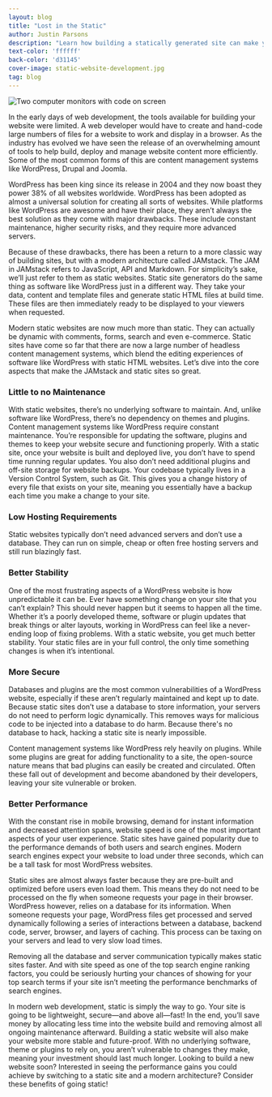 ```yaml
---
layout: blog
title: "Lost in the Static"
author: Justin Parsons
description: "Learn how building a statically generated site can make your website lightweight, secure, and fast!"
text-color: 'ffffff'
back-color: 'd31145'
cover-image: static-website-development.jpg
tag: blog
---
```


<img data-aos="fade-up" src="/img/blog/static-website-development.jpg"
alt="Two computer monitors with code on screen"
srcset="
/img/blog/static-website-development.jpg 2400w,
/img/blog/static-website-development-1800.jpg 1800w,
/img/blog/static-website-development-1200.jpg 1200w,
/img/blog/static-website-development-800.jpg 900w,
/img/blog/static-website-development-600.jpg 600w" />

In the early days of web development, the tools available for building your website were limited. A web developer would have to create and hand-code large numbers of files for a website to work and display in a browser. As the industry has evolved we have seen the release of an overwhelming amount of tools to help build, deploy and manage website content more efficiently. Some of the most common forms of this are content management systems like WordPress, Drupal and Joomla.

WordPress has been king since its release in 2004 and they now boast they power 38% of all websites worldwide. WordPress has been adopted as almost a universal solution for creating all sorts of websites. While platforms like WordPress are awesome and have their place, they aren’t always the best solution as they come with major drawbacks. These include constant maintenance, higher security risks, and they require more advanced servers. 

Because of these drawbacks, there has been a return to a more classic way of building sites, but with a modern architecture called JAMstack. The JAM in JAMstack refers to JavaScript, API and Markdown. For simplicity’s sake, we’ll just refer to them as static websites. Static site generators do the same thing as software like WordPress just in a different way. They take your data, content and template files and generate static HTML files at build time. These files are then immediately ready to be displayed to your viewers when requested. 

Modern static websites are now much more than static. They can actually be dynamic with comments, forms, search and even e-commerce. Static sites have come so far that there are now a large number of headless content management systems, which blend the editing experiences of software like WordPress with static HTML websites. Let’s dive into the core aspects that make the JAMstack and static sites so great.

### Little to no Maintenance
With static websites, there’s no underlying software to maintain. And, unlike software like WordPress, there’s no dependency on themes and plugins. Content management systems like WordPress require constant maintenance. You’re responsible for updating the software, plugins and themes to keep your website secure and functioning properly. With a static site, once your website is built and deployed live, you don’t have to spend time running regular updates. You also don’t need additional plugins and off-site storage for website backups. Your codebase typically lives in a Version Control System, such as Git. This gives you a change history of every file that exists on your site, meaning you essentially have a backup each time you make a change to your site.

### Low Hosting Requirements
Static websites typically don’t need advanced servers and don’t use a database. They can run on simple, cheap or often free hosting servers and still run blazingly fast.

### Better Stability
One of the most frustrating aspects of a WordPress website is how unpredictable it can be. Ever have something change on your site that you can’t explain? This should never happen but it seems to happen all the time. Whether it’s a poorly developed theme, software or plugin updates that break things or alter layouts, working in WordPress can feel like a never-ending loop of fixing problems. With a static website, you get much better stability. Your static files are in your full control, the only time something changes is when it’s intentional.

### More Secure
Databases and plugins are the most common vulnerabilities of a WordPress website, especially if these aren’t regularly maintained and kept up to date. Because static sites don’t use a database to store information, your servers do not need to perform logic dynamically. This removes ways for malicious code to be injected into a database to do harm. Because there's no database to hack, hacking a static site is nearly impossible.

Content management systems like WordPress rely heavily on plugins. While some plugins are great for adding functionality to a site, the open-source nature means that bad plugins can easily be created and circulated. Often these fall out of development and become abandoned by their developers, leaving your site vulnerable or broken.

### Better Performance
With the constant rise in mobile browsing, demand for instant information and decreased attention spans, website speed is one of the most important aspects of your user experience. Static sites have gained popularity due to the performance demands of both users and search engines. Modern search engines expect your website to load under three seconds, which can be a tall task for most WordPress websites.

Static sites are almost always faster because they are pre-built and optimized before users even load them. This means they do not need to be processed on the fly when someone requests your page in their browser. WordPress however, relies on a database for its information. When someone requests your page, WordPress files get processed and served dynamically following a series of interactions between a database, backend code, server, browser, and layers of caching. This process can be taxing on your servers and lead to very slow load times.

Removing all the database and server communication typically makes static sites faster. And with site speed as one of the top search engine ranking factors, you could be seriously hurting your chances of showing for your top search terms if your site isn’t meeting the performance benchmarks of search engines.

In modern web development, static is simply the way to go. Your site is going to be lightweight, secure—and above all—fast! In the end, you’ll save money by allocating less time into the website build and removing almost all ongoing maintenance afterward. Building a static website will also make your website more stable and future-proof. With no underlying software, theme or plugins to rely on, you aren’t vulnerable to changes they make, meaning your investment should last much longer. Looking to build a new website soon? Interested in seeing the performance gains you could achieve by switching to a static site and a modern architecture? Consider these benefits of going static!
